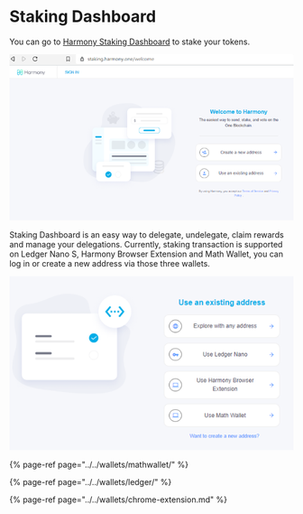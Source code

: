 # Staking Dashboard

You can go to [Harmony Staking Dashboard](https://staking.harmony.one/welcome) to stake your tokens. 

![](../../.gitbook/assets/image%20%28128%29.png)

Staking Dashboard is an easy way to delegate, undelegate, claim rewards and manage your delegations. Currently, staking transaction is supported on Ledger Nano S, Harmony Browser Extension and Math Wallet, you can log in or create a new address via those three wallets.

![](../../.gitbook/assets/image%20%2869%29.png)

{% page-ref page="../../wallets/mathwallet/" %}

{% page-ref page="../../wallets/ledger/" %}

{% page-ref page="../../wallets/chrome-extension.md" %}



